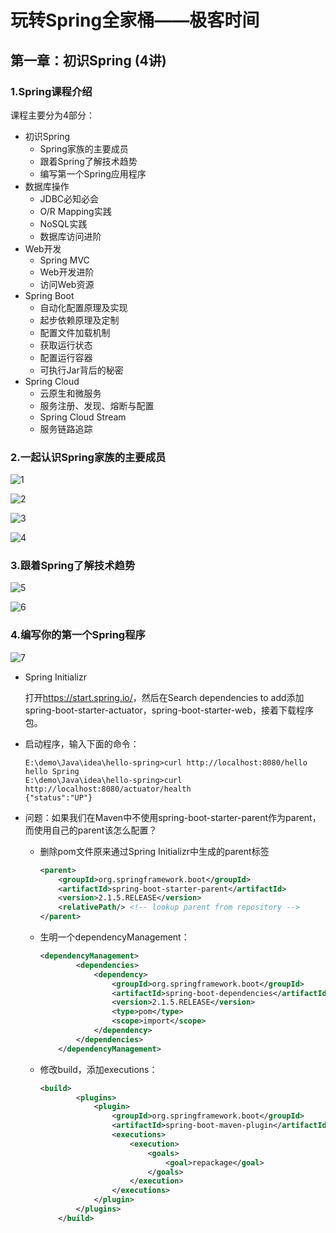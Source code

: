 # 玩转Spring全家桶——极客时间

## 第一章：初识Spring (4讲)

### 1.Spring课程介绍

课程主要分为4部分：

* 初识Spring
  * Spring家族的主要成员
  * 跟着Spring了解技术趋势
  * 编写第一个Spring应用程序
* 数据库操作
  * JDBC必知必会
  * O/R Mapping实践
  * NoSQL实践
  * 数据库访问进阶
* Web开发
  * Spring MVC
  * Web开发进阶
  * 访问Web资源
* Spring Boot
  * 自动化配置原理及实现
  * 起步依赖原理及定制
  * 配置文件加载机制
  * 获取运行状态
  * 配置运行容器
  * 可执行Jar背后的秘密
* Spring Cloud
  * 云原生和微服务
  * 服务注册、发现、熔断与配置
  * Spring Cloud Stream
  * 服务链路追踪

### 2.一起认识Spring家族的主要成员

![1](E:\markdown笔记\笔记图片\13\1.png)

![2](E:\markdown笔记\笔记图片\13\2.png)

![3](E:\markdown笔记\笔记图片\13\3.png)

![4](E:\markdown笔记\笔记图片\13\4.png)

### 3.跟着Spring了解技术趋势

![5](E:\markdown笔记\笔记图片\13\5.png)

![6](E:\markdown笔记\笔记图片\13\6.png)

### 4.编写你的第一个Spring程序

![7](E:\markdown笔记\笔记图片\13\7.png)

* Spring Initializr

  打开<https://start.spring.io/>，然后在Search dependencies to add添加spring-boot-starter-actuator，spring-boot-starter-web，接着下载程序包。

* 启动程序，输入下面的命令：

  ```
  E:\demo\Java\idea\hello-spring>curl http://localhost:8080/hello
  hello Spring
  E:\demo\Java\idea\hello-spring>curl http://localhost:8080/actuator/health
  {"status":"UP"}
  ```

* 问题：如果我们在Maven中不使用spring-boot-starter-parent作为parent，而使用自己的parent该怎么配置？

  * 删除pom文件原来通过Spring Initializr中生成的parent标签

    ```xml
    <parent>
        <groupId>org.springframework.boot</groupId>
        <artifactId>spring-boot-starter-parent</artifactId>
        <version>2.1.5.RELEASE</version>
        <relativePath/> <!-- lookup parent from repository -->
    </parent>
    ```

  * 生明一个dependencyManagement：

    ```xml
    <dependencyManagement>
    		<dependencies>
    			<dependency>
    				<groupId>org.springframework.boot</groupId>
    				<artifactId>spring-boot-dependencies</artifactId>
    				<version>2.1.5.RELEASE</version>
    				<type>pom</type>
    				<scope>import</scope>
    			</dependency>
    		</dependencies>
    	</dependencyManagement>
    ```

  * 修改build，添加executions：

    ```xml 
    <build>
    		<plugins>
    			<plugin>
    				<groupId>org.springframework.boot</groupId>
    				<artifactId>spring-boot-maven-plugin</artifactId>
    				<executions>
    					<execution>
    						<goals>
    							<goal>repackage</goal>
    						</goals>
    					</execution>
    				</executions>
    			</plugin>
    		</plugins>
    	</build>
    ```

    

  

